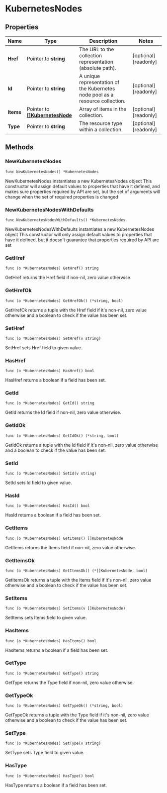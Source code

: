 # KubernetesNodes

## Properties

|Name | Type | Description | Notes|
|------------ | ------------- | ------------- | -------------|
|**Href** | Pointer to **string** | The URL to the collection representation (absolute path). | [optional] [readonly] |
|**Id** | Pointer to **string** | A unique representation of the Kubernetes node pool as a resource collection. | [optional] [readonly] |
|**Items** | Pointer to [**[]KubernetesNode**](KubernetesNode.md) | Array of items in the collection. | [optional] [readonly] |
|**Type** | Pointer to **string** | The resource type within a collection. | [optional] [readonly] |

## Methods

### NewKubernetesNodes

`func NewKubernetesNodes() *KubernetesNodes`

NewKubernetesNodes instantiates a new KubernetesNodes object
This constructor will assign default values to properties that have it defined,
and makes sure properties required by API are set, but the set of arguments
will change when the set of required properties is changed

### NewKubernetesNodesWithDefaults

`func NewKubernetesNodesWithDefaults() *KubernetesNodes`

NewKubernetesNodesWithDefaults instantiates a new KubernetesNodes object
This constructor will only assign default values to properties that have it defined,
but it doesn't guarantee that properties required by API are set

### GetHref

`func (o *KubernetesNodes) GetHref() string`

GetHref returns the Href field if non-nil, zero value otherwise.

### GetHrefOk

`func (o *KubernetesNodes) GetHrefOk() (*string, bool)`

GetHrefOk returns a tuple with the Href field if it's non-nil, zero value otherwise
and a boolean to check if the value has been set.

### SetHref

`func (o *KubernetesNodes) SetHref(v string)`

SetHref sets Href field to given value.

### HasHref

`func (o *KubernetesNodes) HasHref() bool`

HasHref returns a boolean if a field has been set.

### GetId

`func (o *KubernetesNodes) GetId() string`

GetId returns the Id field if non-nil, zero value otherwise.

### GetIdOk

`func (o *KubernetesNodes) GetIdOk() (*string, bool)`

GetIdOk returns a tuple with the Id field if it's non-nil, zero value otherwise
and a boolean to check if the value has been set.

### SetId

`func (o *KubernetesNodes) SetId(v string)`

SetId sets Id field to given value.

### HasId

`func (o *KubernetesNodes) HasId() bool`

HasId returns a boolean if a field has been set.

### GetItems

`func (o *KubernetesNodes) GetItems() []KubernetesNode`

GetItems returns the Items field if non-nil, zero value otherwise.

### GetItemsOk

`func (o *KubernetesNodes) GetItemsOk() (*[]KubernetesNode, bool)`

GetItemsOk returns a tuple with the Items field if it's non-nil, zero value otherwise
and a boolean to check if the value has been set.

### SetItems

`func (o *KubernetesNodes) SetItems(v []KubernetesNode)`

SetItems sets Items field to given value.

### HasItems

`func (o *KubernetesNodes) HasItems() bool`

HasItems returns a boolean if a field has been set.

### GetType

`func (o *KubernetesNodes) GetType() string`

GetType returns the Type field if non-nil, zero value otherwise.

### GetTypeOk

`func (o *KubernetesNodes) GetTypeOk() (*string, bool)`

GetTypeOk returns a tuple with the Type field if it's non-nil, zero value otherwise
and a boolean to check if the value has been set.

### SetType

`func (o *KubernetesNodes) SetType(v string)`

SetType sets Type field to given value.

### HasType

`func (o *KubernetesNodes) HasType() bool`

HasType returns a boolean if a field has been set.



